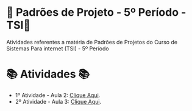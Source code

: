 # 🚀 Padrões de Projeto - 5º Período - TSI🚀
Atividades referentes a matéria de Padrões de Projetos do Curso de Sistemas Para internet (TSI) - 5º Período


#  📚 Atividades 📚
- 1º Atividade - Aula 2: [Clique Aqui](https://github.com/Hugo-Machado02/padroes-projeto-atividades/tree/1º-Atividade-Aula-2).
- 2º Atividade - Aula 3: [Clique Aqui](https://github.com/Hugo-Machado02/padroes-projeto-atividades/tree/2º-Atividade-Aula-3).
